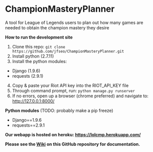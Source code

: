 # ChampionMasteryPlanner
A tool for League of Legends users to plan out how many games are needed to obtain the champion mastery they desire

**How to run the development site**  

1. Clone this repo: ```git clone https://github.com/jfseo/ChampionMasteryPlanner.git```
2. Install python (2.7.11)
3. Install the python modules:
  * Django (1.9.6)
  * requests (2.9.1)
4. Copy & paste your Riot API key into the RIOT_API_KEY file
5. Through command prompt, run: ```python manage.py runserver```
6. If no errors, open up a browser (chrome preferred) and navigate to: http://127.0.0.1:8000/


**Python modules** (TODO: probably make a pip freeze)
* Django==1.9.6
* requests==2.9.1

**Our webapp is hosted on heroku: https://lolcmp.herokuapp.com/**

**Please see the [Wiki](https://github.com/jfseo/ChampionMasteryPlanner/wiki/Documentation) on this GitHub repository for documentation.**
